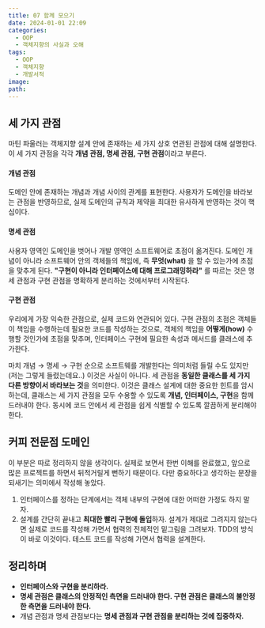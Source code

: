 ```yaml
---
title: 07 함께 모으기
date: 2024-01-01 22:09
categories:
  - OOP
  - 객체지향의 사실과 오해
tags:
  - OOP
  - 객체지향
  - 개발서적
image: 
path:
---
```


## 세 가지 관점
마틴 파울러는 객체지향 설계 안에 존재하는 세 가지 상호 연관된 관점에 대해 설명한다. 이 세 가지 관점을 각각 **개념 관점, 명세 관점, 구현 관점**이라고 부른다.

#### 개념 관점
도메인 안에 존재하는 개념과 개념 사이의 관계를 표현한다. 사용자가 도메인을 바라보는 관점을 반영하므로, 실제 도메인의 규칙과 제약을 최대한 유사하게 반영하는 것이 핵심이다.

#### 명세 관점
사용자 영역인 도메인을 벗어나 개발 영역인 소프트웨어로 초점이 옮겨진다. 도메인 개념이 아니라 소프트웨어 안의 객체들의 책임에, 즉 **무엇(what)** 을 할 수 있는가에 초점을 맞추게 된다. **"구현이 아니라 인터페이스에 대해 프로그래밍하라"** 를 따르는 것은 명세 관점과 구현 관점을 명확하게 분리하는 것에서부터 시작된다.

#### 구현 관점
우리에게 가장 익숙한 관점으로, 실제 코드와 연관되어 있다. 구현 관점의 초점은 객체들이 책임을 수행하는데 필요한 코드를 작성하는 것으로, 객체의 책임을 **어떻게(how)** 수행할 것인가에 초점을 맞추며, 인터페이스 구현에 필요한 속성과 메서드를 클래스에 추가한다.

마치 개념 → 명세 → 구현 순으로 소프트웨를 개발한다는 의미처럼 들릴 수도 있지만(저는 그렇게 들렸는데요..) 이것은 사실이 아니다. 세 관점을 **동일한 클래스를 세 가지 다른 방향이서 바라보는 것**을 의미한다.
이것은 클래스 설계에 대한 중요한 힌트를 암시하는데, 클래스는 세 가지 관점을 모두 수용할 수 있도록 **개념, 인터페이스, 구현**을 함께 드러내야 한다. 동시에 코드 안에서 세 관점을 쉽게 식별할 수 있도록 깔끔하게 분리해야 한다.

## 커피 전문점 도메인
이 부분은 따로 정리하지 않을 생각이다. 실제로 보면서 한번 이해를 완료했고, 앞으로 많은 프로젝트를 하면서 뒤적거릴게 뻔하기 때문이다. 다만 중요하다고 생각하는 문장을 되새기는 의미에서 작성해 놓았다.

1. 인터페이스를 정하는 단계에서는 객체 내부의 구현에 대한 어떠한 가정도 하지 말자.
2. 설계를 간단히 끝내고 **최대한 빨리 구현에 돌입**하자. 설계가 제대로 그려지지 않는다면 실제로 코드를 작성해 가면서 협력의 전체적인 밑그림을 그려보자. TDD의 방식이 바로 이것이다. 테스트 코드를 작성해 가면서 협력을 설계한다.

## 정리하며
+ **인터페이스와 구현을 분리하라.**
+ **명세 관점은 클래스의 안정적인 측면을 드러내야 한다. 구현 관점은 클래스의 불안정한 측면을 드러내야 한다.**
+ 개념 관점과 명세 관점보다는 **명세 관점과 구현 관점을 분리하는 것에 집중하자.**
